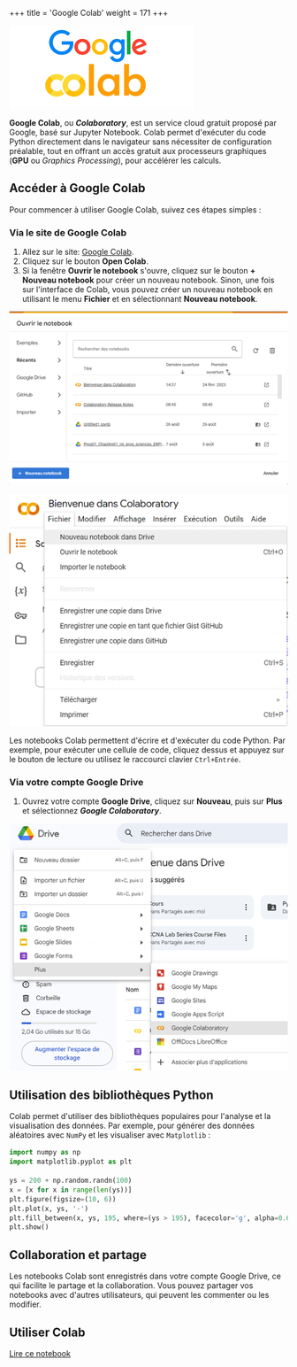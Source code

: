 +++
title = 'Google Colab'
weight = 171
+++

![Google Colab](./colab.png?width=25vw)

**Google Colab**, ou ***Colaboratory***, est un service cloud gratuit proposé par Google, basé sur Jupyter Notebook. Colab permet d'exécuter du code Python directement dans le navigateur sans nécessiter de configuration préalable, tout en offrant un accès gratuit aux processeurs graphiques (**GPU** ou _Graphics Processing_), pour accélérer les calculs.

## Accéder à Google Colab

Pour commencer à utiliser Google Colab, suivez ces étapes simples :

### Via le site de Google Colab

1. Allez sur le site: [Google Colab](https://colab.research.google.com/).
2. Cliquez sur le bouton **Open Colab**.
3. Si la fenêtre **Ouvrir le notebook** s'ouvre, cliquez sur le bouton **+ Nouveau notebook** pour créer un nouveau notebook. Sinon, une fois sur l'interface de Colab, vous pouvez créer un nouveau notebook en utilisant le menu **Fichier** et en sélectionnant **Nouveau notebook**.

![Nouveau notebook](./nouveau-notebook.png?width=40vw)

![Menu Fichier](./menu-fichier.png?width=40vw)

Les notebooks Colab permettent d'écrire et d'exécuter du code Python. Par exemple, pour exécuter une cellule de code, cliquez dessus et appuyez sur le bouton de lecture ou utilisez le raccourci clavier `Ctrl+Entrée`.

### Via votre compte Google Drive

1. Ouvrez votre compte **Google Drive**, cliquez sur **Nouveau**, puis sur **Plus** et sélectionnez ***Google Colaboratory***.

![Ouvrir Colab via Google Drive](./drive-colab.png?width=40vw)

## Utilisation des bibliothèques Python

Colab permet d'utiliser des bibliothèques populaires pour l'analyse et la visualisation des données. Par exemple, pour générer des données aléatoires avec `NumPy` et les visualiser avec `Matplotlib` :

```python
import numpy as np
import matplotlib.pyplot as plt

ys = 200 + np.random.randn(100)
x = [x for x in range(len(ys))]
plt.figure(figsize=(10, 6))
plt.plot(x, ys, '-')
plt.fill_between(x, ys, 195, where=(ys > 195), facecolor='g', alpha=0.6)
plt.show()
```

## Collaboration et partage

Les notebooks Colab sont enregistrés dans votre compte Google Drive, ce qui facilite le partage et la collaboration. Vous pouvez partager vos notebooks avec d'autres utilisateurs, qui peuvent les commenter ou les modifier.

## Utiliser Colab

[Lire ce notebook](https://colab.research.google.com/notebooks/intro.ipynb)

